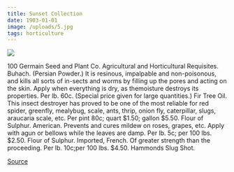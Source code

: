 ```yaml
---
title: Sunset Collection
date: 1903-01-01
image: /uploads/5.jpg
tags: horticulture
---
```


![](/uploads/5.jpg)

100 Germain Seed and Plant Co. Agricultural and Horticultural Requisites. Buhach. (Persian Powder.) It is resinous, impalpable and non-poisonous, and kills all sorts of in-sects and worms by filling up the pores and acting on the skin. Apply when everything is dry, as themoisture destroys its properties. Per lb. 60c. (Special price given for large quantities.) Fir Tree Oil. This insect destroyer has proved to be one of the most reliable for red spider, greenfly, mealybug, scale, ants, thrip, onion fly, caterpillar, slugs, araucaria scale, etc. Per pint 80c; quart $1.50; gallon $5.50. Flour of Sulphur. American. Prevents and cures mildew on roses, grapes, etc. Apply with agun or bellows while the leaves are damp. Per lb. 5c; per 100 lbs. $2.50. Flour of Sulphur. Imported, French. Of greater strength than the proceeding. Per lb. 10c;per 100 lbs. $4.50. Hammonds Slug Shot.

[Source](https://flic.kr/p/ouMZYd)